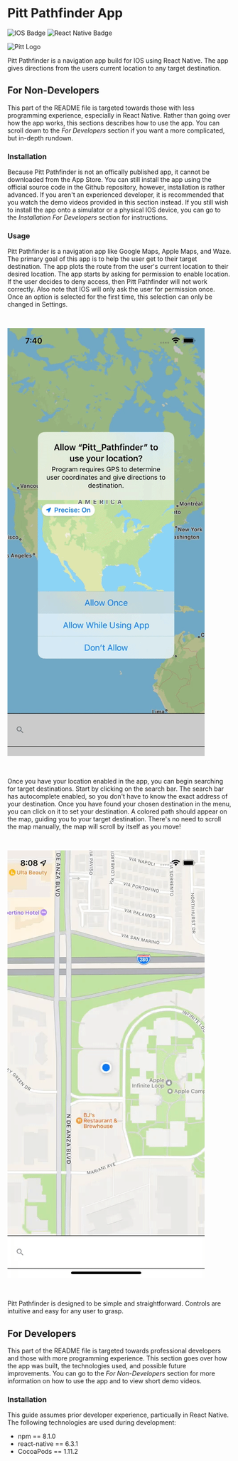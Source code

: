 # Pitt Pathfinder App
![IOS Badge](https://img.shields.io/badge/iOS-000000?style=for-the-badge&logo=ios&logoColor=white)
![React Native Badge](https://img.shields.io/badge/React_Native-20232A?style=for-the-badge&logo=react&logoColor=61DAFB)

![Pitt Logo](https://pittband.com/images/logos/site/site.png)

Pitt Pathfinder is a navigation app build for IOS using React Native. The app gives directions from the users current location to any target destination.

## For Non-Developers

This part of the README file is targeted towards those with less programming experience, especially in React Native. Rather than going over how the app works, this sections describes how to use the app. You can scroll down to the <i>For Developers</i> section if you want a more complicated, but in-depth rundown.

### Installation

Because Pitt Pathfinder is not an offically published app, it cannot be downloaded from the App Store. You can still install the app using the official source code in the Github repository, however, installation is rather advanced. If you aren't an experienced developer, it is recommended that you watch the demo videos provided in this section instead. If you still wish to install the app onto a simulator or a physical IOS device, you can go to the <i>Installation For Developers</i> section for instructions.

### Usage

Pitt Pathfinder is a navigation app like Google Maps, Apple Maps, and Waze. The primary goal of this app is to help the user get to their target destination. The app plots the route from the user's current location to their desired location. The app starts by asking for permission to enable location. If the user decides to deny access, then Pitt Pathfinder will not work correctly. Also note that IOS will only ask the user for permission once. Once an option is selected for the first time, this selection can only be changed in Settings.

</br>

![Enabling Location GIF](videos/Enabling_Location.gif)

</br>

Once you have your location enabled in the app, you can begin searching for target destinations. Start by clicking on the search bar. The search bar has autocomplete enabled, so you don't have to know the exact address of your destination. Once you have found your chosen destination in the menu, you can click on it to set your destination. A colored path should appear on the map, guiding you to your target destination. There's no need to scroll the map manually, the map will scroll by itself as you move!

</br>

![Search Location](videos/Search_Location.gif)

</br>

Pitt Pathfinder is designed to be simple and straightforward. Controls are intuitive and easy for any user to grasp.

## For Developers

This part of the README file is targeted towards professional developers and those with more programming experience. This section goes over how the app was built, the technologies used, and possible future improvements. You can go to the <i>For Non-Developers</i> section for more information on how to use the app and to view short demo videos.

### Installation

This guide assumes prior developer experience, particually in React Native. The following technologies are used during development:

- npm == 8.1.0
- react-native == 6.3.1
- CocoaPods == 1.11.2